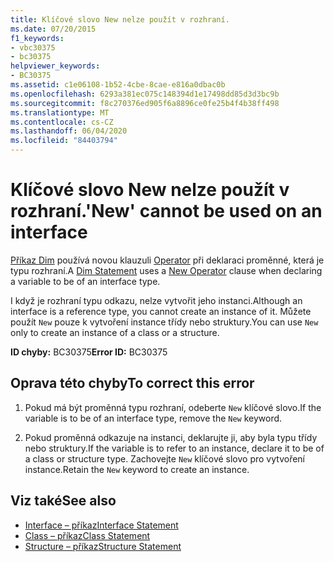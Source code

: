 ```yaml
---
title: Klíčové slovo New nelze použít v rozhraní.
ms.date: 07/20/2015
f1_keywords:
- vbc30375
- bc30375
helpviewer_keywords:
- BC30375
ms.assetid: c1e06108-1b52-4cbe-8cae-e816a0dbac0b
ms.openlocfilehash: 6293a381ec075c148394d1e17498dd85d3d3bc9b
ms.sourcegitcommit: f8c270376ed905f6a8896ce0fe25b4f4b38ff498
ms.translationtype: MT
ms.contentlocale: cs-CZ
ms.lasthandoff: 06/04/2020
ms.locfileid: "84403794"
---
```

# <a name="new-cannot-be-used-on-an-interface"></a><span data-ttu-id="66d4d-102">Klíčové slovo New nelze použít v rozhraní.</span><span class="sxs-lookup"><span data-stu-id="66d4d-102">'New' cannot be used on an interface</span></span>
<span data-ttu-id="66d4d-103">[Příkaz Dim](../language-reference/statements/dim-statement.md) používá novou klauzuli [Operator](../language-reference/operators/new-operator.md) při deklaraci proměnné, která je typu rozhraní.</span><span class="sxs-lookup"><span data-stu-id="66d4d-103">A [Dim Statement](../language-reference/statements/dim-statement.md) uses a [New Operator](../language-reference/operators/new-operator.md) clause when declaring a variable to be of an interface type.</span></span>  
  
 <span data-ttu-id="66d4d-104">I když je rozhraní typu odkazu, nelze vytvořit jeho instanci.</span><span class="sxs-lookup"><span data-stu-id="66d4d-104">Although an interface is a reference type, you cannot create an instance of it.</span></span> <span data-ttu-id="66d4d-105">Můžete použít `New` pouze k vytvoření instance třídy nebo struktury.</span><span class="sxs-lookup"><span data-stu-id="66d4d-105">You can use `New` only to create an instance of a class or a structure.</span></span>  
  
 <span data-ttu-id="66d4d-106">**ID chyby:** BC30375</span><span class="sxs-lookup"><span data-stu-id="66d4d-106">**Error ID:** BC30375</span></span>  
  
## <a name="to-correct-this-error"></a><span data-ttu-id="66d4d-107">Oprava této chyby</span><span class="sxs-lookup"><span data-stu-id="66d4d-107">To correct this error</span></span>  
  
1. <span data-ttu-id="66d4d-108">Pokud má být proměnná typu rozhraní, odeberte `New` klíčové slovo.</span><span class="sxs-lookup"><span data-stu-id="66d4d-108">If the variable is to be of an interface type, remove the `New` keyword.</span></span>  
  
2. <span data-ttu-id="66d4d-109">Pokud proměnná odkazuje na instanci, deklarujte ji, aby byla typu třídy nebo struktury.</span><span class="sxs-lookup"><span data-stu-id="66d4d-109">If the variable is to refer to an instance, declare it to be of a class or structure type.</span></span> <span data-ttu-id="66d4d-110">Zachovejte `New` klíčové slovo pro vytvoření instance.</span><span class="sxs-lookup"><span data-stu-id="66d4d-110">Retain the `New` keyword to create an instance.</span></span>  
  
## <a name="see-also"></a><span data-ttu-id="66d4d-111">Viz také</span><span class="sxs-lookup"><span data-stu-id="66d4d-111">See also</span></span>

- [<span data-ttu-id="66d4d-112">Interface – příkaz</span><span class="sxs-lookup"><span data-stu-id="66d4d-112">Interface Statement</span></span>](../language-reference/statements/interface-statement.md)
- [<span data-ttu-id="66d4d-113">Class – příkaz</span><span class="sxs-lookup"><span data-stu-id="66d4d-113">Class Statement</span></span>](../language-reference/statements/class-statement.md)
- [<span data-ttu-id="66d4d-114">Structure – příkaz</span><span class="sxs-lookup"><span data-stu-id="66d4d-114">Structure Statement</span></span>](../language-reference/statements/structure-statement.md)
